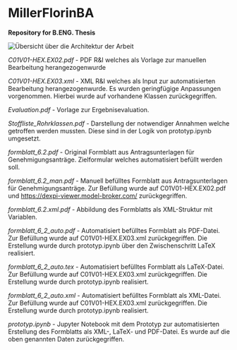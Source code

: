 # MillerFlorinBA
**Repository for B.ENG. Thesis**

![Übersicht über die Architektur der Arbeit](https://github.com/FloT10/MillerFlorinBA/blob/761166a300764855d6d169a831fd70fb626fe1cd/U%CC%88bersicht.png)

*C01V01-HEX.EX02.pdf* - PDF R&I welches als Vorlage zur manuellen Bearbeitung herangezogenwurde

*C01V01-HEX.EX03.xml* - XML R&I welches als Input zur automatisierten Bearbeitung herangezogenwurde. Es wurden geringfügige Anpassungen vorgenommen. Hierbei wurde auf vorhandene Klassen zurückgegriffen.

*Evaluation.pdf* - Vorlage zur Ergebnisevaluation.

*Stoffliste_Rohrklassen.pdf* - Darstellung der notwendiger Annahmen welche getroffen werden mussten. Diese sind in der Logik von prototyp.ipynb umgesetzt.

*formblatt_6.2.pdf* - Original Formblatt aus Antragsunterlagen für Genehmigungsanträge. Zielformular welches automatisiert befüllt werden soll.

*formblatt_6.2_man.pdf* - Manuell befülltes Formblatt aus Antragsunterlagen für Genehmigungsanträge. Zur Befüllung wurde auf C01V01-HEX.EX02.pdf und https://dexpi-viewer.model-broker.com/ zurückgegriffen.

*formblatt_6.2.xml.pdf* - Abbildung des Formblatts als XML-Struktur mit Variablen.

*formblatt_6_2_auto.pdf* - Automatisiert befülltes Formblatt als PDF-Datei. Zur Befüllung wurde auf C01V01-HEX.EX03.xml zurückgegriffen. Die Erstellung wurde durch prototyp.ipynb über den Zwischenschritt LaTeX realisiert.

*formblatt_6_2_auto.tex* - Automatisiert befülltes Formblatt als LaTeX-Datei. Zur Befüllung wurde auf C01V01-HEX.EX03.xml zurückgegriffen. Die Erstellung wurde durch prototyp.ipynb realisiert.

*formblatt_6_2_auto.xml* - Automatisiert befülltes Formblatt als XML-Datei. Zur Befüllung wurde auf C01V01-HEX.EX03.xml zurückgegriffen. Die Erstellung wurde durch prototyp.ipynb realisiert.

*prototyp.ipynb* - Jupyter Notebook mit dem Prototyp zur automatisierten Erstellung des Formblatts als XML-, LaTeX- und PDF-Datei. Es wurde auf die oben genannten Daten zurückgegriffen.
